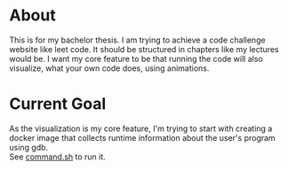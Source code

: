 # About
This is for my bachelor thesis. I am trying to achieve a code challenge website like leet code. It should be structured in chapters like my lectures would be.
I want my core feature to be that running the code will also visualize, what your own code does, using animations.

# Current Goal
As the visualization is my core feature, I'm trying to start with creating a docker image that collects runtime information about the user's program using gdb.  
See [command.sh](command.sh) to run it.